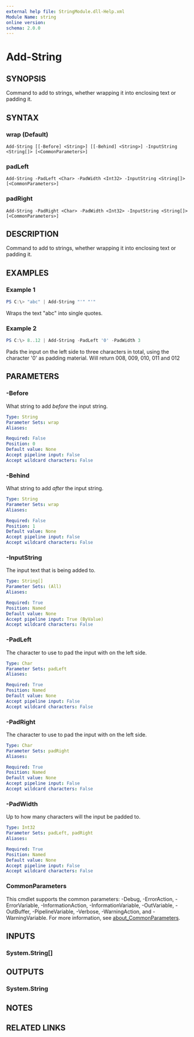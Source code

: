 ```yaml
---
external help file: StringModule.dll-Help.xml
Module Name: string
online version:
schema: 2.0.0
---
```


# Add-String

## SYNOPSIS
Command to add to strings, whether wrapping it into enclosing text or padding it.

## SYNTAX

### wrap (Default)
```
Add-String [[-Before] <String>] [[-Behind] <String>] -InputString <String[]> [<CommonParameters>]
```

### padLeft
```
Add-String -PadLeft <Char> -PadWidth <Int32> -InputString <String[]> [<CommonParameters>]
```

### padRight
```
Add-String -PadRight <Char> -PadWidth <Int32> -InputString <String[]> [<CommonParameters>]
```

## DESCRIPTION
Command to add to strings, whether wrapping it into enclosing text or padding it.

## EXAMPLES

### Example 1
```powershell
PS C:\> "abc" | Add-String "'" "'"
```

Wraps the text "abc" into single quotes.

### Example 2
```powershell
PS C:\> 8..12 | Add-String -PadLeft '0' -PadWidth 3
```

Pads the input on the left side to three characters in total, using the character '0' as padding material.
Will return 008, 009, 010, 011 and 012

## PARAMETERS

### -Before
What string to add _before_ the input string.

```yaml
Type: String
Parameter Sets: wrap
Aliases:

Required: False
Position: 0
Default value: None
Accept pipeline input: False
Accept wildcard characters: False
```

### -Behind
What string to add _after_ the input string.

```yaml
Type: String
Parameter Sets: wrap
Aliases:

Required: False
Position: 1
Default value: None
Accept pipeline input: False
Accept wildcard characters: False
```

### -InputString
The input text that is being added to.

```yaml
Type: String[]
Parameter Sets: (All)
Aliases:

Required: True
Position: Named
Default value: None
Accept pipeline input: True (ByValue)
Accept wildcard characters: False
```

### -PadLeft
The character to use to pad the input with on the left side.

```yaml
Type: Char
Parameter Sets: padLeft
Aliases:

Required: True
Position: Named
Default value: None
Accept pipeline input: False
Accept wildcard characters: False
```

### -PadRight
The character to use to pad the input with on the left side.

```yaml
Type: Char
Parameter Sets: padRight
Aliases:

Required: True
Position: Named
Default value: None
Accept pipeline input: False
Accept wildcard characters: False
```

### -PadWidth
Up to how many characters will the input be padded to.

```yaml
Type: Int32
Parameter Sets: padLeft, padRight
Aliases:

Required: True
Position: Named
Default value: None
Accept pipeline input: False
Accept wildcard characters: False
```

### CommonParameters
This cmdlet supports the common parameters: -Debug, -ErrorAction, -ErrorVariable, -InformationAction, -InformationVariable, -OutVariable, -OutBuffer, -PipelineVariable, -Verbose, -WarningAction, and -WarningVariable. For more information, see [about_CommonParameters](http://go.microsoft.com/fwlink/?LinkID=113216).

## INPUTS

### System.String[]

## OUTPUTS

### System.String

## NOTES

## RELATED LINKS
